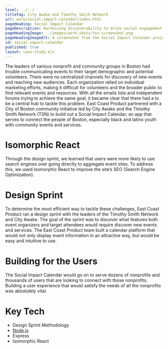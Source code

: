 ```yaml
---
level: ../../
titleTag: City Awake and Timothy Smith Network
url: work/social-impact-calendar/index.html
pageHeading: Social Impact Calendar
pageDescription: Harnessing discoverability to drive social engagement
pageHeadingImage: ../images/work-shots/tsn-screenshot.png
pageHeadingImageAlt: A screenshot from the Social Impact Calendar project.
id: social-impact-calendar
published: true
layout: case-study.ejs
---
```


<p class="paragraph--major">The leaders of various nonprofit and community groups in Boston had trouble communicating events to their target demographic and potential volunteers. There were no centralized channels for discovery of new events and reaching new audiences. Each organization relied on individual marketing efforts, making it difficult for volunteers and the broader public to find relevant events and resources. With all the emails lists and independent forums trying to achieve the same goal, it became clear that there had a to be a central hub to tackle this problem. East Coast Product partnered with a City of Boston community initiative led by City Awake and the Timothy Smith Network (TSN) to build out a Social Impact Calendar, an app that serves to connect the people of Boston, especially black and latino youth with community events and services.</p>

<h1 class="text-heading-one">Isomorphic React</h1>

<p>Through the design sprint, we learned that users were more likely to use search engines over going directly to aggregate event sites. To address this, we used Isomorphic React to improve the site’s SEO (Search Engine Optimization).</p>

<h1 class="text-heading-one">Design Sprint</h1>

<p>To determine the most efficient way to tackle these challenges, East Coast Product ran a design sprint with the leaders of the Timothy Smith Network and City Awake. The goal of the sprint was to discover what features both event organizers and target attendees would require discover new events and services. The East Coast Product team built a calendar platform that would not only display event information in an attractive way, but would be easy and intuitive to use.</p>

<h1 class="text-heading-one">Building for the Users</h1>

<p>The Social Impact Calendar would go on to serve dozens of nonprofits and thousands of users that are looking to connect with those nonprofits. Building a user experience that would satisfy the needs of all the nonprofits was absolutely vital.</p>

<h1 class="text-heading-one">Key Tech</h1>

<ul>
  <li>Design Sprint Methodology</li>
  <li><a href="../../technologies/node">Node.js</a></li>
  <li>Express</li>
  <li>Isomorphic React</li>
</ul>